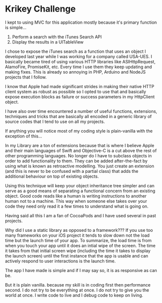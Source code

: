 # Krikey Challenge

I kept to using MVC for this application mostly because it's primary function is simple...

1. Perform a search with the iTunes Search API
2. Display the results in a UITableView

I chose to expose the iTunes search as a function that uses an object I developed last year while I was working
for a company called USA-UES. I basically became tired of using various HTTP libraries like ASIHttpRequest,
AlamoFire, PromiseKit, etc. Every time I use them they keep updating and making fixes. This is already so
annoying in PHP, Arduino and NodeJS projects that I follow.

I know that Apple had made significant strides in making their native HTTP client system as robust as possible
so I opted to use that and basically expose execution blocks as failure or success parameters in my HttpClient
object.

I have also over time encountered a number of useful functions, extensions, techniques and tricks that are
basically all encoded in a generic library of source codes that I tend to use on all my projects.

If anything you will notice most of my coding style is plain-vanilla with the exception of this...

In my Library are a ton of extensions because that is where I believe Apple and their main languages of 
Swift and Objective-C is a cut above the rest of other programming languages. No longer do I have to
subclass objects in order to add functionality to them. They can be added after-the-fact by using what is known
as retroactive modelling. You just create an extension (and this is never to be confused with a partial class) that
adds the additional behaviour on top of existing objects.

Using this technique will keep your object inheritance tree simpler and can serve as a good means of 
separating a functional concern from an existing object. Good code reads like a human is writing instructions to
another human not to a machine. This way when someone else takes over your code they need only read it
a few times to understand what is going on.

Having said all this I am a fan of CocoaPods and I have used several in past projects.

Why did I use a static library as opposed to a framework??? If you use too many frameworks on your iOS 
project it tends to slow down not the load time but the launch time of your app. To summarize, the load time
is from when you touch your app until it does an intial wipe of the screen. The time it takes from that initial
screen wipe (including the time it takes to display the launch screen) until the first instance that the app is usable
and can actively respond to user interactions is the launch time.

The app I have made is simple and if I may say so, it is as responsive as can be.

But it is plain vanilla. because my skill is in coding first then performance second. I do not try to be everything
at once. I do not try to give you the world at once. I write code to live and I debug code to keep on living.
